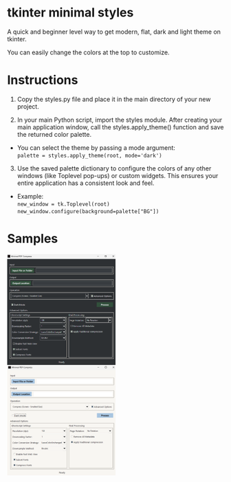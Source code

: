 # tkinter minimal styles

A quick and beginner level way to get modern, flat, dark and light theme on tkinter. 

You can easily change the colors at the top to customize. 


# Instructions

1. Copy the styles.py file and place it in the main directory of your new project.

2. In your main Python script, import the styles module. After creating your main application window, call the styles.apply_theme() function and save the returned color palette.

* You can select the theme by passing a mode argument:  
`palette = styles.apply_theme(root, mode='dark')` 

3. Use the saved palette dictionary to configure the colors of any other windows (like Toplevel pop-ups) or custom widgets. This ensures your entire application has a consistent look and feel.

* Example:  
`new_window = tk.Toplevel(root)`  
`new_window.configure(background=palette["BG"])`


# Samples

<img src="https://github.com/deminimis/tkinter_minimal_styles/blob/main/samples/darkpic.png?raw=true" alt="Dark Picture" style="max-width: 50%;">
<img src="https://github.com/deminimis/tkinter_minimal_styles/blob/main/samples/lightpic.png?raw=true" alt="Dark Picture" style="max-width: 50%;">
